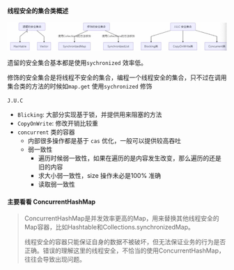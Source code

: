 #### 线程安全的集合类概述

![a](./pics/jt14.png)

遗留的安全集合基本都是使用`sychronized` 效率低。

修饰的安全集合是将线程不安全的集合，编程一个线程安全的集合，只不过在调用集合类的方法的时候如`map.get` 使用`sychronized`  修饰

`J.U.C`  

* `Blicking`: 大部分实现基于锁，并提供用来阻塞的方法
* `CopyOnWrite`:  修改开销比较重
* `concurrent` 类的容器
  * 内部很多操作都是基于 `cas` 优化，一般可以提供较高吞吐
  * 弱一致性
    * 遍历时候弱一致性，如果在遍历的是内容发生改变，那么遍历的还是旧的内容
    * 求大小弱一致性，size 操作未必是100% 准确
    * 读取弱一致性                                                                                                                 

#### 主要看看 ConcurrentHashMap

> ConcurrentHashMap是并发效率更高的Map，用来替换其他线程安全的Map容器，比如Hashtable和Collections.synchronizedMap。
>
> 线程安全的容器只能保证自身的数据不被破坏，但无法保证业务的行为是否正确。错误的理解这里的线程安全，不恰当的使用ConcurrentHashMap，往往会导致出现问题。
>
> 

